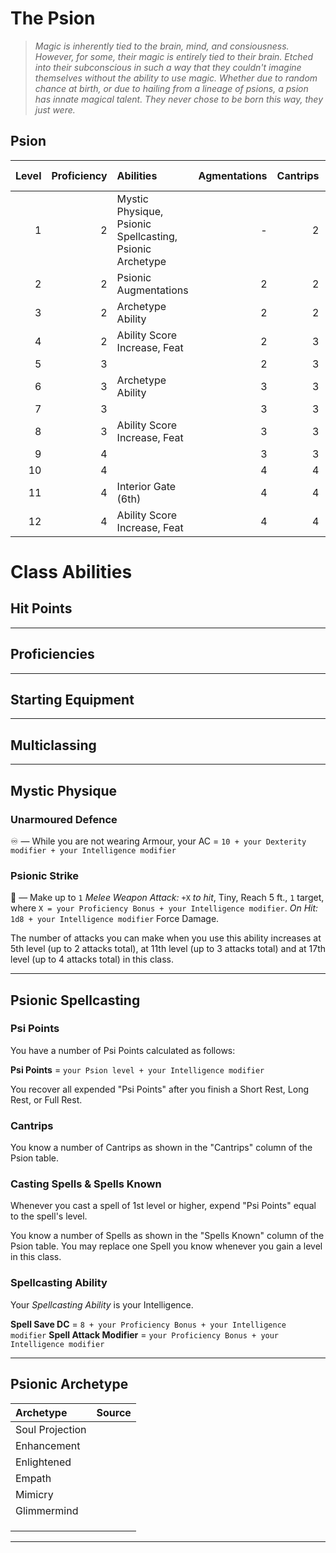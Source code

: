 # The Psion

> *Magic is inherently tied to the brain, mind, and consiousness. However, for some, their magic is entirely tied to their brain. Etched into their subconscious in such a way that they couldn't imagine themselves without the ability to use magic. Whether due to random chance at birth, or due to hailing from a lineage of psions, a psion has innate magical talent. They never chose to be born this way, they just were.*

## Psion

| Level | Proficiency | Abilities                                                | Agmentations | Cantrips | Spells Known | Mental Limit |
| ----: | ----------: | :------------------------------------------------------- | -----------: | -------: | -----------: | :----------: |
|     1 |           2 | Mystic Physique, Psionic Spellcasting, Psionic Archetype |            - |        2 |            - |     1st      |
|     2 |           2 | Psionic Augmentations                                    |            2 |        2 |            1 |     1st      |
|     3 |           2 | Archetype Ability                                        |            2 |        2 |            1 |     2nd      |
|     4 |           2 | Ability Score Increase, Feat                             |            2 |        3 |            2 |     2nd      |
|     5 |           3 |                                                          |            2 |        3 |            2 |     3rd      |
|     6 |           3 | Archetype Ability                                        |            3 |        3 |            3 |     3rd      |
|     7 |           3 |                                                          |            3 |        3 |            3 |     4th      |
|     8 |           3 | Ability Score Increase, Feat                             |            3 |        3 |            4 |     4th      |
|     9 |           4 |                                                          |            3 |        3 |            4 |     5th      |
|    10 |           4 |                                                          |            4 |        4 |            5 |     5th      |
|    11 |           4 | Interior Gate (6th)                                      |            4 |        4 |            5 |     5th      |
|    12 |           4 | Ability Score Increase, Feat                             |            4 |        4 |            6 |     5th      |

# Class Abilities

## Hit Points

---

## Proficiencies

---

## Starting Equipment

---

## Multiclassing

---

## Mystic Physique

### Unarmoured Defence

♾️ — While you are not wearing Armour, your AC = `10 + your Dexterity modifier + your Intelligence modifier`

### Psionic Strike

🔷 — Make up to `1` *Melee Weapon Attack:* `+X` *to hit*, Tiny, Reach 5 ft., `1` target, where `X = your Proficiency Bonus + your Intelligence modifier`. *On Hit:* `1d8 + your Intelligence modifier` Force Damage.

The number of attacks you can make when you use this ability increases at 5th level (up to 2 attacks total), at 11th level (up to 3 attacks total) and at 17th level (up to 4 attacks total) in this class.

---

## Psionic Spellcasting

### Psi Points

You have a number of Psi Points calculated as follows:

**Psi Points** = `your Psion level + your Intelligence modifier`

You recover all expended "Psi Points" after you finish a Short Rest, Long Rest, or Full Rest.

### Cantrips

You know a number of Cantrips as shown in the "Cantrips" column of the Psion table.

### Casting Spells & Spells Known

Whenever you cast a spell of 1st level or higher, expend "Psi Points" equal to the spell's level.

You know a number of Spells as shown in the "Spells Known" column of the Psion table. You may replace one Spell you know whenever you gain a level in this class.

### Spellcasting Ability

Your *Spellcasting Ability* is your Intelligence.

**Spell Save DC** = `8 + your Proficiency Bonus + your Intelligence modifier`
**Spell Attack Modifier** = `your Proficiency Bonus + your Intelligence modifier`  

---

## Psionic Archetype

| Archetype       | Source |
| :-------------- | :----- |
| Soul Projection |        |
| Enhancement     |        |
| Enlightened     |        |
| Empath          |        |
| Mimicry         |        |
| Glimmermind     |        |
|                 |        |
|                 |        |
|                 |        |

---
